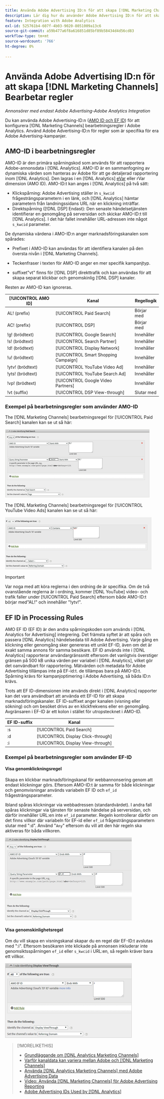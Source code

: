 ```yaml
---
title: Använda Adobe Advertising ID:n för att skapa [!DNL Marketing Channels] Regler
description: Lär dig hur du använder Adobe Advertising ID:n för att skapa bearbetningsregler för [!DNL Analytics Marketing Channels].
feature: Integration with Adobe Analytics
exl-id: 525761b4-607f-4b03-9020-8051009a13c6
source-git-commit: a59b477a6f8a616851d85bf89b58434d4d56cd83
workflow-type: tm+mt
source-wordcount: '766'
ht-degree: 0%

---
```


# Använda Adobe Advertising ID:n för att skapa [!DNL Marketing Channels] Bearbetar regler

*Annonsörer med endast Adobe Advertising-Adobe Analytics Integration*

Du kan använda Adobe Advertising-ID:n ([AMO ID och EF ID](../ids.md)) för att konfigurera [!DNL Marketing Channels] bearbetningsregler i Adobe Analytics. Använd Adobe Advertising-ID:n för regler som är specifika för era Adobe Advertising-kampanjer.

## AMO-ID i bearbetningsregler

AMO-ID är den primära spårningskod som används för att rapportera Adobe-annonsdata i [!DNL Analytics]. AMO-ID är en sammanfogning av dynamiska värden som hanteras av Adobe för att ge detaljerad rapportering inom [!DNL Analytics]. Den lagras i en [!DNL Analytics] [eVar](https://experienceleague.adobe.com/docs/analytics/components/dimensions/evar.html) eller rVar dimension (AMO ID). AMO-ID:t kan anges i [!DNL Analytics] på två sätt:

* Klickspårning: Adobe Advertising ställer in `s_kwcid` frågesträngsparametern i en länk, och [!DNL Analytics] hämtar parametern från landningssidans URL när en klickning inträffar.
* Direktspårning ([!DNL DSP] Endast): Den senaste händelsetjänsten identifierar en genomgång på serversidan och skickar AMO-ID:t till [!DNL Analytics]. I det här fallet innehåller URL-adressen inte något `s_kwcid` parameter.

De dynamiska värdena i AMO-ID:n anger marknadsföringskanalen som spårades:

* Prefixet i AMO-ID kan användas för att identifiera kanalen på den översta nivån i [!DNL Marketing Channels].

* Teckenfraser i texten för AMO-ID anger en mer specifik kampanjtyp.

* suffixet&quot;vt&quot; finns för [!DNL DSP] direkttrafik och kan användas för att skapa separat klickbar och genomskinlig [!DNL DSP] kanaler.

Resten av AMO-ID kan ignoreras.

| [!UICONTROL AMO ID] | Kanal | Regellogik |
|--------|---------|--------------------|
| AL! (prefix) | [!UICONTROL Paid Search] | Börjar med |
| AC! (prefix) | [!UICONTROL DSP] | Börjar med |
| !g! (brödtext) | [!UICONTROL Google Search] | Innehåller |
| !s! (brödtext) | [!UICONTROL Search Partner] | Innehåller |
| !d! (brödtext) | [!UICONTROL Display Network] | Innehåller |
| !u! (brödtext) | [!UICONTROL Smart Shopping Campaign] | Innehåller |
| !ytv! (brödtext) | [!UICONTROL YouTube Video Ad] | Innehåller |
| !yts! (brödtext) | [!UICONTROL YouTube Search Ad] | Innehåller |
| !vp! (brödtext) | [!UICONTROL Google Video Partners] | Innehåller |
| !vt (suffix) | [!UICONTROL DSP View-through] | Slutar med |

### Exempel på bearbetningsregler som använder AMO-ID

The [!DNL Marketing Channels] bearbetningsregel för [!UICONTROL Paid Search] kanalen kan se ut så här:

![Exempel på en [!UICONTROL Paid Search] regel](/help/integrations/assets/a4adc-mc-rule-paidsearch.png)

The [!DNL Marketing Channels] bearbetningsregel för [!UICONTROL YouTube Video Ads] kanalen kan se ut så här:

![Exempel på en [!UICONTROL YouTube Video Ads] regel](/help/integrations/assets/a4adc-mc-rule-youtube-video.png)

>[!IMPORTANT]
>
> Var noga med att köra reglerna i den ordning de är specifika. Om de två ovanstående reglerna är i ordning, kommer [!DNL YouTube] video- och trafik faller under [!UICONTROL Paid Search] eftersom både AMO-ID:t börjar med&quot;AL!&quot; och innehåller &quot;!ytv!&quot;.

## EF ID in Processing Rules

AMO EF ID (EF ID) är den andra spårningskoden som används i [!DNL Analytics for Advertising] integrering. Det främsta syftet är att spåra och passera [!DNL Analytics] händelsedata till Adobe Advertising. Varje gång en klickning eller genomgång sker genereras ett unikt EF-ID, även om det är exakt samma annons för samma besökare. EF ID används inte i [!DNL Analytics] rapporterar användargränssnitt eftersom det vanligtvis överstiger gränsen på 500 kB unika värden per variabel i [!DNL Analytics], vilket gör det oanvändbart för rapportering. Mätvärden och metadata för Adobe Advertising tillämpas inte på EF-id:t. de tillämpas bara på AMO-ID:t. Spårning krävs för kampanjoptimering i Adobe Advertising, så båda ID:n krävs.

Trots att EF ID-dimensionen inte används direkt i [!DNL Analytics] rapporter kan det vara användbart att använda ett EF-ID för att skapa marknadsföringskanaler. EF ID-suffixet anger kanalen (visning eller sökning) och om besöket drivs av en klickfrekvens eller en genomgång. Avgränsaren i EF-ID är ett kolon i stället för utropstecknet i AMO-ID.

| EF ID-suffix | Kanal |
|-------|---------|
| :s | [!UICONTROL Paid Search] |
| :d | [!UICONTROL Display Click-through] |
| :i | [!UICONTROL Display View-through] |

### Exempel på bearbetningsregler som använder EF-ID

#### Visa genomklickningsregel

Skapa en klickbar marknadsföringskanal för webbannonsering genom att endast klickningar görs. Eftersom AMO-ID:t är samma för både klickningar och genomvisningar används variabeln EF ID och `ef_id` frågesträngsparameter.

Ibland spåras klickningar via webbadressen (standardvärdet). I andra fall spåras klickningar via tjänsten för senaste händelse på serversidan, och därför innehåller URL:en inte `ef_id` parameter. Regeln kontrollerar därför om det finns villkor där variabeln för EF-id eller `ef_id` frågesträngsparametern slutar med &quot;:d&quot;. Använd &quot;`Any`&quot; eftersom du vill att den här regeln ska aktiveras för båda villkoren.

![Exempel på en klickningsregel för visning](/help/integrations/assets/a4adc-mc-rule-display-ct.png)

#### Visa genomskinlighetsregel

Om du vill skapa en visningskanal skapar du en regel där EF-ID:t avslutas med &quot;:i&quot;. Eftersom besökaren inte klickade på annonsen inkluderar inte genomsiktsspårningen `ef_id` eller `s_kwcid` i URL:en, så regeln kräver bara ett villkor.

![Exempel på en genomskärningsregel för visning](/help/integrations/assets/a4adc-mc-rule-display-vt.png)

>[!MORELIKETHIS]
>
>* [Grundläggande om [!DNL Analytics Marketing Channels]](mc-overview.md)
>* [Varför kanaldata kan variera mellan Adobe och [!DNL Marketing Channels]](mc-data-variances.md)
>* [Använda [!DNL Analytics Marketing Channels] med Adobe Advertising Data](mc-ac-data.md)
>* [Video: Använda [!DNL Marketing Channels] för Adobe Advertising Reporting](https://experienceleague.adobe.com/docs/advertising-learn/tutorials/analytics/analytics-reporting-a4adc.html)
>* [Adobe Advertising IDs Used by [!DNL Analytics]](/help/integrations/analytics/ids.md)
